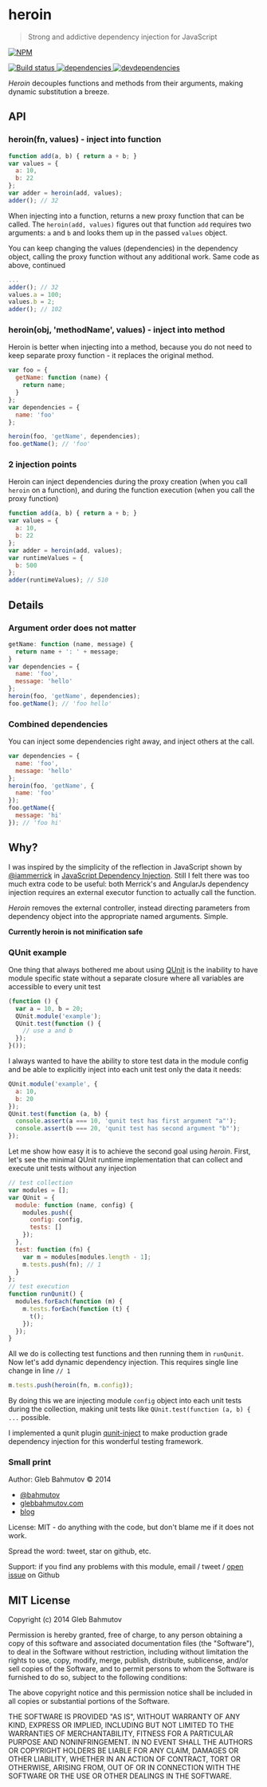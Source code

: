 # heroin

> Strong and addictive dependency injection for JavaScript

[![NPM][heroin-icon] ][heroin-url]

[![Build status][heroin-ci-image] ][heroin-ci-url]
[![dependencies][heroin-dependencies-image] ][heroin-dependencies-url]
[![devdependencies][heroin-devdependencies-image] ][heroin-devdependencies-url]

*Heroin* decouples functions and methods from their arguments, making
dynamic substitution a breeze.

## API

### heroin(fn, values) - inject into function

```js
function add(a, b) { return a + b; }
var values = {
  a: 10,
  b: 22
};
var adder = heroin(add, values);
adder(); // 32
```

When injecting into a function, returns a new proxy function that can be called.
The `heroin(add, values)` figures out that function `add` requires two arguments:
`a` and `b` and looks them up in the passed `values` object.

You can keep changing the values (dependencies) in the dependency object,
calling the proxy function without any additional work. Same code as above,
continued

```js
...
adder(); // 32
values.a = 100;
values.b = 2;
adder(); // 102
```

### heroin(obj, 'methodName', values) - inject into method

Heroin is better when injecting into a method, because you do not need to keep
separate proxy function - it replaces the original method.

```js
var foo = {
  getName: function (name) {
    return name;
  }
};
var dependencies = {
  name: 'foo'
};

heroin(foo, 'getName', dependencies);
foo.getName(); // 'foo'
```

### 2 injection points

Heroin can inject dependencies during the proxy creation (when you call `heroin` on a function),
and during the function execution (when you call the proxy function)

```js
function add(a, b) { return a + b; }
var values = {
  a: 10,
  b: 22
};
var adder = heroin(add, values);
var runtimeValues = {
  b: 500
};
adder(runtimeValues); // 510
```

## Details

### Argument order does not matter

```js
getName: function (name, message) {
  return name + ': ' + message;
}
var dependencies = {
  name: 'foo',
  message: 'hello'
};
heroin(foo, 'getName', dependencies);
foo.getName(); // 'foo hello'
```

### Combined dependencies

You can inject some dependencies right away, and inject others
at the call.

```js
var dependencies = {
  name: 'foo',
  message: 'hello'
};
heroin(foo, 'getName', {
  name: 'foo'
});
foo.getName({
  message: 'hi'
}); // 'foo hi'
```

## Why?

I was inspired by the simplicity of the reflection in JavaScript shown
by [@iammerrick](https://twitter.com/iammerrick)
in [JavaScript Dependency Injection](http://merrickchristensen.com/articles/javascript-dependency-injection.html).
Still I felt there was too much extra code to be useful: both Merrick's and AngularJs
dependency injection requires an external executor function to actually call the function.

*Heroin* removes the external controller, instead directing parameters from dependency object
into the appropriate named arguments. Simple.

**Currently heroin is not minification safe**

### QUnit example

One thing that always bothered me about using
[QUnit](http://api.qunitjs.com/module/) is the inability to have module specific
state without a separate closure where all variables are accessible to every unit test

```js
(function () {
  var a = 10, b = 20;
  QUnit.module('example');
  QUnit.test(function () {
    // use a and b
  });
}());
```

I always wanted to have the ability to store test data in the module config
and be able to explicitly inject into each unit test only the data it needs:

```js
QUnit.module('example', {
  a: 10,
  b: 20
});
QUnit.test(function (a, b) {
  console.assert(a === 10, 'qunit test has first argument "a"');
  console.assert(b === 20, 'qunit test has second argument "b"');
});
```

Let me show how easy it is to achieve the second goal using *heroin*. First, let's
see the minimal QUnit runtime implementation that can collect and execute unit tests
without any injection

```js
// test collection
var modules = [];
var QUnit = {
  module: function (name, config) {
    modules.push({
      config: config,
      tests: []
    });
  },
  test: function (fn) {
    var m = modules[modules.length - 1];
    m.tests.push(fn); // 1
  }
};
// test execution
function runQunit() {
  modules.forEach(function (m) {
    m.tests.forEach(function (t) {
      t();
    });
  });
}
```

All we do is collecting test functions and then running them in `runQunit`.
Now let's add dynamic dependency injection. This requires single line change
in line `// 1`

```js
m.tests.push(heroin(fn, m.config));
```

By doing this we are injecting module `config` object into each unit tests
during the collection, making unit tests like `QUnit.test(function (a, b) { ...`
possible.

I implemented a qunit plugin [qunit-inject](https://github.com/bahmutov/qunit-inject)
to make production grade dependency injection for this wonderful testing framework.

### Small print

Author: Gleb Bahmutov &copy; 2014

* [@bahmutov](https://twitter.com/bahmutov)
* [glebbahmutov.com](http://glebbahmutov.com)
* [blog](http://bahmutov.calepin.co/)

License: MIT - do anything with the code, but don't blame me if it does not work.

Spread the word: tweet, star on github, etc.

Support: if you find any problems with this module, email / tweet /
[open issue](https://github.com/bahmutov/heroin/issues) on Github

## MIT License

Copyright (c) 2014 Gleb Bahmutov

Permission is hereby granted, free of charge, to any person
obtaining a copy of this software and associated documentation
files (the "Software"), to deal in the Software without
restriction, including without limitation the rights to use,
copy, modify, merge, publish, distribute, sublicense, and/or sell
copies of the Software, and to permit persons to whom the
Software is furnished to do so, subject to the following
conditions:

The above copyright notice and this permission notice shall be
included in all copies or substantial portions of the Software.

THE SOFTWARE IS PROVIDED "AS IS", WITHOUT WARRANTY OF ANY KIND,
EXPRESS OR IMPLIED, INCLUDING BUT NOT LIMITED TO THE WARRANTIES
OF MERCHANTABILITY, FITNESS FOR A PARTICULAR PURPOSE AND
NONINFRINGEMENT. IN NO EVENT SHALL THE AUTHORS OR COPYRIGHT
HOLDERS BE LIABLE FOR ANY CLAIM, DAMAGES OR OTHER LIABILITY,
WHETHER IN AN ACTION OF CONTRACT, TORT OR OTHERWISE, ARISING
FROM, OUT OF OR IN CONNECTION WITH THE SOFTWARE OR THE USE OR
OTHER DEALINGS IN THE SOFTWARE.

[heroin-icon]: https://nodei.co/npm/heroin.png?downloads=true
[heroin-url]: https://npmjs.org/package/heroin
[heroin-ci-image]: https://travis-ci.org/bahmutov/heroin.png?branch=master
[heroin-ci-url]: https://travis-ci.org/bahmutov/heroin
[heroin-coverage-image]: https://coveralls.io/repos/bahmutov/heroin/badge.png
[heroin-coverage-url]: https://coveralls.io/r/bahmutov/heroin
[heroin-dependencies-image]: https://david-dm.org/bahmutov/heroin.png
[heroin-dependencies-url]: https://david-dm.org/bahmutov/heroin
[heroin-devdependencies-image]: https://david-dm.org/bahmutov/heroin/dev-status.png
[heroin-devdependencies-url]: https://david-dm.org/bahmutov/heroin#info=devDependencies

